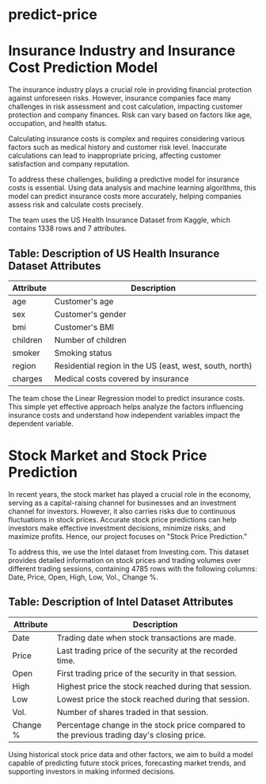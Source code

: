 # predict-price
# Insurance Industry and Insurance Cost Prediction Model

The insurance industry plays a crucial role in providing financial protection against unforeseen risks. However, insurance companies face many challenges in risk assessment and cost calculation, impacting customer protection and company finances. Risk can vary based on factors like age, occupation, and health status.

Calculating insurance costs is complex and requires considering various factors such as medical history and customer risk level. Inaccurate calculations can lead to inappropriate pricing, affecting customer satisfaction and company reputation.

To address these challenges, building a predictive model for insurance costs is essential. Using data analysis and machine learning algorithms, this model can predict insurance costs more accurately, helping companies assess risk and calculate costs precisely.

The team uses the US Health Insurance Dataset from Kaggle, which contains 1338 rows and 7 attributes.

## Table: Description of US Health Insurance Dataset Attributes

| Attribute | Description |
| --- | --- |
| age | Customer's age |
| sex | Customer's gender |
| bmi | Customer's BMI |
| children | Number of children |
| smoker | Smoking status |
| region | Residential region in the US (east, west, south, north) |
| charges | Medical costs covered by insurance |

The team chose the Linear Regression model to predict insurance costs. This simple yet effective approach helps analyze the factors influencing insurance costs and understand how independent variables impact the dependent variable.

# Stock Market and Stock Price Prediction

In recent years, the stock market has played a crucial role in the economy, serving as a capital-raising channel for businesses and an investment channel for investors. However, it also carries risks due to continuous fluctuations in stock prices. Accurate stock price predictions can help investors make effective investment decisions, minimize risks, and maximize profits. Hence, our project focuses on "Stock Price Prediction."

To address this, we use the Intel dataset from Investing.com. This dataset provides detailed information on stock prices and trading volumes over different trading sessions, containing 4785 rows with the following columns: Date, Price, Open, High, Low, Vol., Change %.

## Table: Description of Intel Dataset Attributes

| Attribute | Description |
| --- | --- |
| Date | Trading date when stock transactions are made. |
| Price | Last trading price of the security at the recorded time. |
| Open | First trading price of the security in that session. |
| High | Highest price the stock reached during that session. |
| Low | Lowest price the stock reached during that session. |
| Vol. | Number of shares traded in that session. |
| Change % | Percentage change in the stock price compared to the previous trading day's closing price. |

Using historical stock price data and other factors, we aim to build a model capable of predicting future stock prices, forecasting market trends, and supporting investors in making informed decisions.


